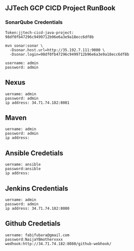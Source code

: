 ## JJTech GCP CICD Project RunBook

### SonarQube Credentials
```
Token:jjtech-cicd-java-project: 98df0fb47296c9499712b96e6a3e9a18ecc6df8b
```
```
mvn sonar:sonar \
  -Dsonar.host.url=http://35.192.7.111:9000 \
  -Dsonar.login=98df0fb47296c9499712b96e6a3e9a18ecc6df8b
  ```
```
username: admin
password: admin
```

## Nexus
```
uername: admin
password: admin
ip address: 34.71.74.182:8081

```

## Maven
```
uername: admin
password: admin
ip address:
```

## Ansible Credetials
```
uername: ansible
password:ansible
ip address:
```

## Jenkins Credentials
```
uername: admin
password: admin
ip address: 34.71.74.182:8080

```

## Github Credetials
```
uername: fabifubara@gmail.com
password:NaijaYBmotherxxxx
wedhook:http://34.71.74.182:8080/github-webhook/
```

